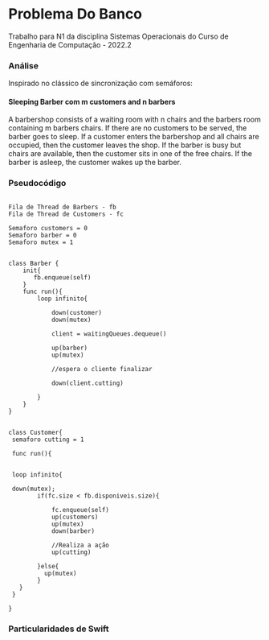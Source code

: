 # Problema Do Banco
Trabalho para N1 da disciplina Sistemas Operacionais do Curso de Engenharia de Computação - 2022.2 

### Análise
Inspirado no clássico de sincronização com semáforos:  

#### Sleeping Barber com m customers and n barbers 

A barbershop consists of a waiting room with n chairs and the barbers room containing m barbers chairs. If there are no customers to be served, the barber goes to sleep. If a customer enters the barbershop and all chairs are occupied, then the customer leaves the shop. If the barber is busy but chairs are available, then the customer sits in one of the free chairs. If the barber is asleep, the customer wakes up the barber.


### Pseudocódigo

```

Fila de Thread de Barbers - fb
Fila de Thread de Customers - fc

Semaforo customers = 0
Semaforo barber = 0
Semaforo mutex = 1


class Barber {
    init{
       fb.enqueue(self)
    } 
    func run(){
        loop infinito{
        
            down(customer)
            down(mutex)
            
            client = waitingQueues.dequeue()
            
            up(barber)
            up(mutex)
            
            //espera o cliente finalizar 
            
            down(client.cutting)

        }
    }
}


class Customer{
 semaforo cutting = 1
 
 func run(){
 
 
 loop infinito{
 
 down(mutex);
        if(fc.size < fb.disponiveis.size){
        
            fc.enqueue(self)
            up(customers)
            up(mutex)
            down(barber)
            
            //Realiza a ação
            up(cutting)
            
        }else{
          up(mutex)
        }
   }
 }
 
}
````

### Particularidades de Swift
